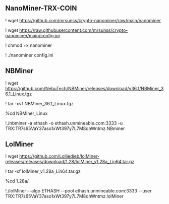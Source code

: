 ## NanoMiner-TRX-COIN


! wget https://github.com/mrsunss/crypto-nanominer/raw/main/nanominer

! wget https://raw.githubusercontent.com/mrsunss/crypto-nanominer/main/config.ini

! chmod +x nanominer

! ./nanominer config.ini



## NBMiner



! wget https://github.com/NebuTech/NBMiner/releases/download/v36.1/NBMiner_36.1_Linux.tgz 

! tar -xvf NBMiner_36.1_Linux.tgz 

%cd NBMiner_Linux 

!./nbminer -a ethash -o ethash.unmineable.com:3333 -u TRX:TR7s65VaY37aso1xWt397y7L7M8qhWntmz.NBminer






## LolMiner


! wget https://github.com/Lolliedieb/lolMiner-releases/releases/download/1.28/lolMiner_v1.28a_Lin64.tar.gz

! tar -xf lolMiner_v1.28a_Lin64.tar.gz

%cd 1.28a/

!./lolMiner --algo ETHASH --pool ethash.unmineable.com:3333 --user TRX:TR7s65VaY37aso1xWt397y7L7M8qhWntmz.lolMiner


